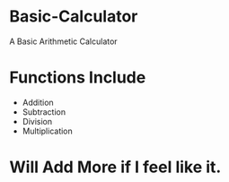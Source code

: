 # Basic-Calculator
A Basic Arithmetic Calculator

# Functions Include
- Addition
- Subtraction
- Division
- Multiplication

# Will Add More if I feel like it.
